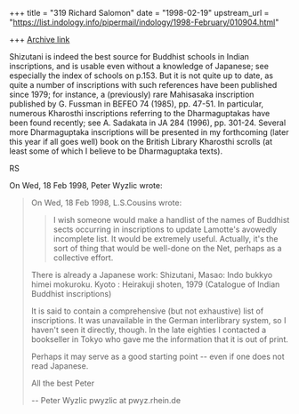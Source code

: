 +++
title = "319 Richard Salomon"
date = "1998-02-19"
upstream_url = "https://list.indology.info/pipermail/indology/1998-February/010904.html"

+++
[Archive link](https://list.indology.info/pipermail/indology/1998-February/010904.html)

Shizutani is indeed the best source for Buddhist schools in
Indian inscriptions,
and is usable even without a knowledge of Japanese; see especially the
index of schools on p.153.  But it is not quite up to date, as quite a
number of inscriptions with such references have been published since
1979; for instance, a (previously) rare Mahisasaka inscription published
by G. Fussman in BEFEO 74 (1985), pp. 47-51.  In particular, numerous
Kharosthi inscriptions referring to the Dharmaguptakas have been found
recently; see A. Sadakata in JA 284 (1996), pp. 301-24.  Several more
Dharmaguptaka inscriptions will be presented in my forthcoming (later
this year if all goes well) book on the British Library Kharosthi scrolls
(at least some of which I believe to be Dharmaguptaka texts).

RS

On Wed, 18 Feb 1998, Peter Wyzlic wrote:

> On Wed, 18 Feb 1998, L.S.Cousins wrote:
>
> > I wish someone would make a handlist of the names of Buddhist sects
> > occurring in inscriptions to update Lamotte's avowedly incomplete
> > list.  It would be extremely useful.  Actually, it's the sort of
> > thing that would be well-done on the Net, perhaps as a collective
> > effort.
>
> There is already a Japanese work:
>         Shizutani, Masao: Indo bukkyo himei mokuroku.
>         Kyoto : Heirakuji shoten, 1979
>         (Catalogue of Indian Buddhist inscriptions)
>
> It is said to contain a comprehensive (but not exhaustive) list
> of inscriptions. It was unavailable in the German interlibrary
> system, so I haven't seen it directly, though. In the late
> eighties I contacted a bookseller in Tokyo who gave me the
> information that it is out of print.
>
> Perhaps it may serve as a good starting point -- even if one does
> not read Japanese.
>
> All the best
> Peter
>
> --
> Peter Wyzlic                                    pwyzlic at pwyz.rhein.de
>



